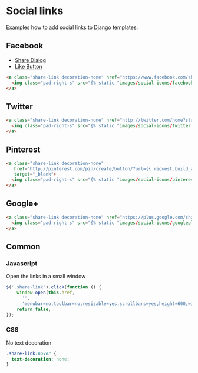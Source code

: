 # Social links

Examples how to add social links to Django templates.

## Facebook
* [Share Dialog](https://developers.facebook.com/docs/plugins/share/)
* [Like Button](https://developers.facebook.com/docs/plugins/like-button/)

```html
<a class="share-link decoration-none" href="https://www.facebook.com/sharer/sharer.php?u={{ request.build_absolute_uri }}" target="_blank">
  <img class="pad-right-s" src="{% static "images/social-icons/facebook.png" %}"/>
</a>
```

## Twitter

```html
<a class="share-link decoration-none" href="http://twitter.com/home?status=Check out {{ request.build_absolute_uri }}" target="_blank">
  <img class="pad-right-s" src="{% static "images/social-icons/twitter.png" %}"/>
</a>
```

## Pinterest

```html
<a class="share-link decoration-none"
   href="http://pinterest.com/pin/create/button/?url={{ request.build_absolute_uri }}&amp;media={% if request.is_secure %}https://{% else %}http://{% endif %}{{ request.get_host }}{% thumbnail object.image 450x400 crop %}&amp;description=Your description"
   target="_blank">
  <img class="pad-right-s" src="{% static "images/social-icons/pinterest.png" %}"/>
</a>
```

## Google+

```html
<a class="share-link decoration-none" href="https://plus.google.com/share?url={{ request.build_absolute_uri }}" target="_blank">
  <img class="pad-right-s" src="{% static "images/social-icons/googleplus.png" %}" alt="Share on Google+"/>
</a>
```

## Common

### Javascript
Open the links in a small window

```javascript
$('.share-link').click(function () {
    window.open(this.href,
      '',
      'menubar=no,toolbar=no,resizable=yes,scrollbars=yes,height=600,width=600');
    return false;
});
```
### CSS
No text decoration

```css
.share-link:hover {
  text-decoration: none;
}
```
